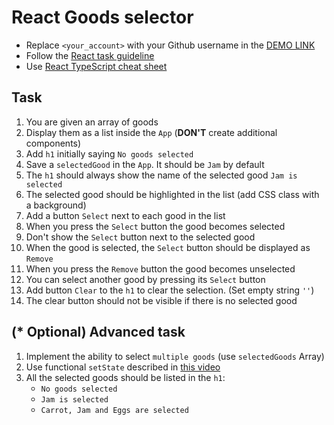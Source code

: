 # React Goods selector
- Replace `<your_account>` with your Github username in the [DEMO LINK](https://RuslanaTomnyuk.github.io/react_goods-selector/)
- Follow the [React task guideline](https://github.com/mate-academy/react_task-guideline#react-tasks-guideline)
- Use [React TypeScript cheat sheet](https://mate-academy.github.io/fe-program/js/extra/react-typescript)

## Task
1. You are given an array of goods
1. Display them as a list inside the `App` (**DON'T** create additional components)
1. Add `h1` initially saying `No goods selected`
1. Save a `selectedGood` in the `App`. It should be `Jam` by default
1. The `h1` should always show the name of the selected good `Jam is selected`
1. The selected good should be highlighted in the list (add CSS class with a background)
1. Add a button `Select` next to each good in the list
1. When you press the `Select` button the good becomes selected
1. Don't show the `Select` button next to the selected good
1. When the good is selected, the `Select` button should be displayed as `Remove`
1. When you press the `Remove` button the good becomes unselected
1. You can select another good by pressing its `Select` button
1. Add button `Clear` to the `h1` to clear the selection. (Set empty string `''`)
1. The clear button should not be visible if there is no selected good

## (* Optional) Advanced task
1. Implement the ability to select `multiple goods` (use `selectedGoods` Array)
1. Use functional `setState` described in [this video](https://youtu.be/zMe2Qq-ThpM)
1. All the selected goods should be listed in the `h1`:
    - `No goods selected`
    - `Jam is selected`
    - `Carrot, Jam and Eggs are selected`
